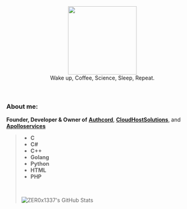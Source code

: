 <div id="header" align="center">
 <img src="https://cdn.discordapp.com/attachments/1066513793854750862/1066860872959524925/image3.png" width="180"/>
</div>
<div id="header" align="center">
 Wake up, Coffee, Science, Sleep, Repeat.
</div>
<br>
<br>

### **About me:**
**Founder, Developer & Owner of** <a href="https://authcord.xyz">**Authcord**</a>, <a href="https://cloudhostsolutions.co">**CloudHostSolutions**</a>, and <a   href="https://apolloservices.xyz">**Apolloservices**</a>
> - **C**
> - **C#**
> - **C++**
> - **Golang**
> - **Python**
> - **HTML** 
> - **PHP**
> <br>
> 
> ![ZER0x1337's GitHub Stats](https://github-readme-stats.vercel.app/api?username=ZER0x1337&show_icons=true&theme=onedark)
